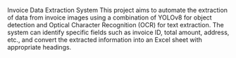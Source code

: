 Invoice Data Extraction System
This project aims to automate the extraction of data from invoice images using a combination of YOLOv8 for object detection and Optical Character Recognition (OCR) for text extraction. 
The system can identify specific fields such as invoice ID, total amount, address, etc., and convert the extracted information into an Excel sheet with appropriate headings.
